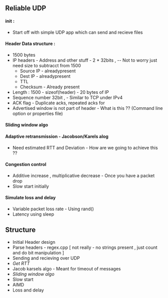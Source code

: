 ## Reliable UDP

#### init :
* Start off with simple UDP app which can send and recieve files

#### Header Data structure :
* 1500 bytes
* IP headers - Address and other stuff - 2 * 32bits , -- Not to worry just need size to subtracct from 1500
  * Source IP - alreadypresent
  * Dest IP - alreadypresent
  * TTL 
  * Checksum - Already present
* Length : 1500 - sizeof(header) - 20 bytes of IP
* Sequence number 32bit , - Similar to TCP under IPv4
* ACK flag - Duplicate acks, repeated acks for 
* Advertised window is not part of header - What is this ?? (Command line option or properties file)


#### Sliding window algo

#### Adaptive retransmission - Jacobson/Karels alog
* Need estimated RTT and Deviation - How are we going to achieve this ??

#### Congestion control
* Additive increase , multiplicative decrease - Once you have a packet drop
* Slow start initially



#### Simulate loss and delay
* Variable packet loss rate - Using rand()
* Latency using sleep


## Structure

* Initial Header design 
* Parse headers - regex.cpp [ not really - no strings present , just count and do bit manipulation ]
* Sending and recieving over UDP
* *Get RTT* 
* Jacob karsels algo - Meant for timeout of messages
* *Sliding window algo*
* Slow start
* AIMD
* Loss and delay


